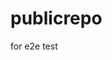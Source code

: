 # publicrepo
for e2e test



























































































































































































































































































































































































































































































































































































































































































































































































































































































































































































































































































































































































































































































































































































































